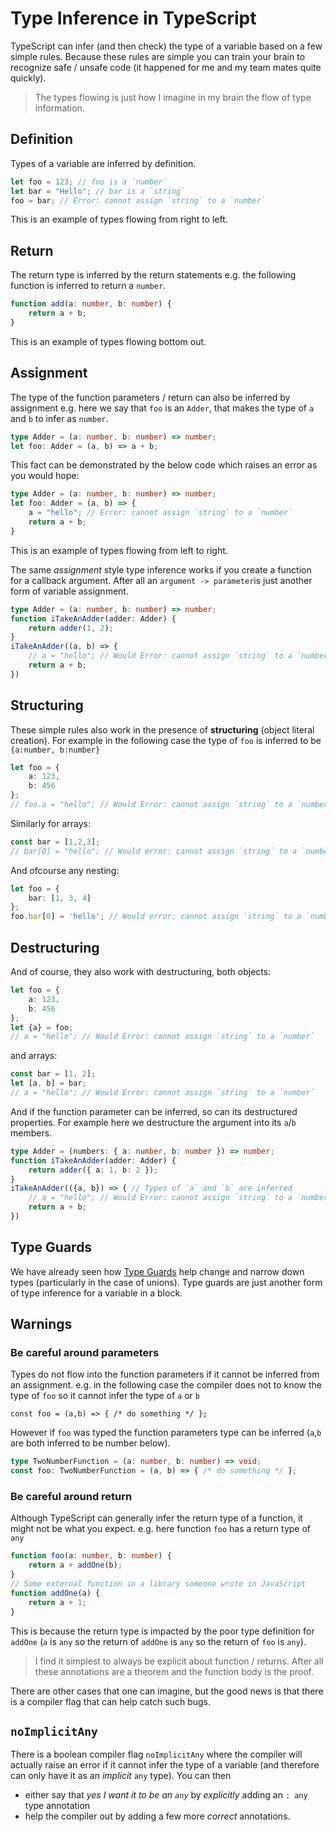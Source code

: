 # Type Inference in TypeScript

TypeScript can infer (and then check) the type of a variable based on a few simple rules. Because these rules
are simple you can train your brain to recognize safe / unsafe code (it happened for me and my team mates quite quickly).

> The types flowing is just how I imagine in my brain the flow of type information.

## Definition

Types of a variable are inferred by definition.

```ts
let foo = 123; // foo is a `number`
let bar = "Hello"; // bar is a `string`
foo = bar; // Error: cannot assign `string` to a `number`
```

This is an example of types flowing from right to left.

## Return

The return type is inferred by the return statements e.g. the following function is inferred to return a `number`.

```ts
function add(a: number, b: number) {
    return a + b;
}
```

This is an example of types flowing bottom out.

## Assignment
The type of the function parameters / return can also be inferred by assignment e.g. here we say that `foo` is an `Adder`, that makes the type of `a` and `b` to infer as `number`.

```ts
type Adder = (a: number, b: number) => number;
let foo: Adder = (a, b) => a + b;
```
This fact can be demonstrated by the below code which raises an error as you would hope:

```ts
type Adder = (a: number, b: number) => number;
let foo: Adder = (a, b) => {
    a = "hello"; // Error: cannot assign `string` to a `number`
    return a + b;
}
```
This is an example of types flowing from left to right.

The same *assignment* style type inference works if you create a function for a callback argument. After all an `argument -> parameter`is just another form of variable assignment.

```ts
type Adder = (a: number, b: number) => number;
function iTakeAnAdder(adder: Adder) {
    return adder(1, 2);
}
iTakeAnAdder((a, b) => {
    // a = "hello"; // Would Error: cannot assign `string` to a `number`
    return a + b;
})
```

## Structuring
These simple rules also work in the presence of **structuring** (object literal creation). For example in the following case the type of `foo` is inferred to be `{a:number, b:number}`

```ts
let foo = {
    a: 123,
    b: 456
};
// foo.a = "hello"; // Would Error: cannot assign `string` to a `number`
```

Similarly for arrays:
```ts
const bar = [1,2,3];
// bar[0] = "hello"; // Would error: cannot assign `string` to a `number`
```
And ofcourse any nesting:

```ts
let foo = {
    bar: [1, 3, 4]
};
foo.bar[0] = 'hello'; // Would error: cannot assign `string` to a `number`
```

## Destructuring
And of course, they also work with destructuring, both objects:

```ts
let foo = {
    a: 123,
    b: 456
};
let {a} = foo;
// a = "hello"; // Would Error: cannot assign `string` to a `number`
```
and arrays:

```ts
const bar = [1, 2];
let [a, b] = bar;
// a = "hello"; // Would Error: cannot assign `string` to a `number`
```

And if the function parameter can be inferred, so can its destructured properties. For example here we destructure the argument into its `a`/`b` members.

```ts
type Adder = (numbers: { a: number, b: number }) => number;
function iTakeAnAdder(adder: Adder) {
    return adder({ a: 1, b: 2 });
}
iTakeAnAdder(({a, b}) => { // Types of `a` and `b` are inferred
    // a = "hello"; // Would Error: cannot assign `string` to a `number`
    return a + b;
})
```

## Type Guards
We have already seen how [Type Guards](./typeGuard.md) help change and narrow down types (particularly in the case of unions). Type guards are just another form of type inference for a variable in a block.


## Warnings

### Be careful around parameters

Types do not flow into the function parameters if it cannot be inferred from an assignment. e.g. in the following case the compiler does not to know the type of `foo` so it cannot infer the type of `a` or `b`

```t
const foo = (a,b) => { /* do something */ };
```

However if `foo` was typed the function parameters type can be inferred (`a`,`b` are both inferred to be number below).

```ts
type TwoNumberFunction = (a: number, b: number) => void;
const foo: TwoNumberFunction = (a, b) => { /* do something */ };
```

### Be careful around return

Although TypeScript can generally infer the return type of a function, it might not be what you expect. e.g. here function `foo` has a return type of `any`
```ts
function foo(a: number, b: number) {
    return a + addOne(b);
}
// Some external function in a library someone wrote in JavaScript
function addOne(a) {
    return a + 1;
}
```

This is because the return type is impacted by the poor type definition for `addOne` (`a` is `any` so the return of `addOne` is `any` so the return of `foo` is `any`).

> I find it simplest to always be explicit about function / returns. After all these annotations are a theorem and the function body is the proof.

There are other cases that one can imagine, but the good news is that there is a compiler flag that can help catch such bugs.

## `noImplicitAny`

There is a boolean compiler flag `noImplicitAny` where the compiler will actually raise an error if it cannot infer the type of a variable (and therefore can only have it as an *implicit* `any` type). You can then

* either say that *yes I want it to be an `any`* by *explicitly* adding an `: any` type annotation
* help the compiler out by adding a few more *correct* annotations.
